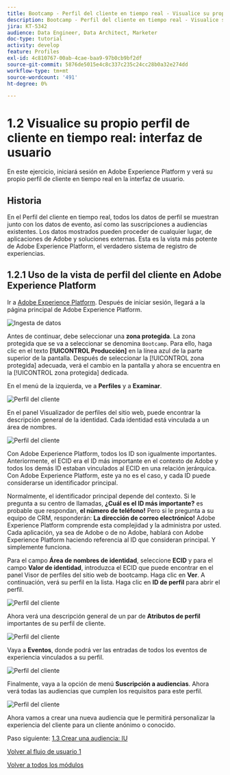```yaml
---
title: Bootcamp - Perfil del cliente en tiempo real - Visualice su propio perfil del cliente en tiempo real - IU
description: Bootcamp - Perfil del cliente en tiempo real - Visualice su propio perfil del cliente en tiempo real - IU
jira: KT-5342
audience: Data Engineer, Data Architect, Marketer
doc-type: tutorial
activity: develop
feature: Profiles
exl-id: 4c810767-00ab-4cae-baa9-97b0cb9bf2df
source-git-commit: 5876de5015e4c8c337c235c24cc28b0a32e274dd
workflow-type: tm+mt
source-wordcount: '491'
ht-degree: 0%

---
```


# 1.2 Visualice su propio perfil de cliente en tiempo real: interfaz de usuario

En este ejercicio, iniciará sesión en Adobe Experience Platform y verá su propio perfil de cliente en tiempo real en la interfaz de usuario.

## Historia

En el Perfil del cliente en tiempo real, todos los datos de perfil se muestran junto con los datos de evento, así como las suscripciones a audiencias existentes. Los datos mostrados pueden proceder de cualquier lugar, de aplicaciones de Adobe y soluciones externas. Esta es la vista más potente de Adobe Experience Platform, el verdadero sistema de registro de experiencias.

## 1.2.1 Uso de la vista de perfil del cliente en Adobe Experience Platform

Ir a [Adobe Experience Platform](https://experience.adobe.com/platform). Después de iniciar sesión, llegará a la página principal de Adobe Experience Platform.

![Ingesta de datos](./images/home.png)

Antes de continuar, debe seleccionar una **zona protegida**. La zona protegida que se va a seleccionar se denomina ``Bootcamp``. Para ello, haga clic en el texto **[!UICONTROL Producción]** en la línea azul de la parte superior de la pantalla. Después de seleccionar la [!UICONTROL zona protegida] adecuada, verá el cambio en la pantalla y ahora se encuentra en la [!UICONTROL zona protegida] dedicada.



En el menú de la izquierda, ve a **Perfiles** y a **Examinar**.

![Perfil del cliente](./images/homemenu.png)

En el panel Visualizador de perfiles del sitio web, puede encontrar la descripción general de la identidad. Cada identidad está vinculada a un área de nombres.

![Perfil del cliente](./images/identities.png)




Con Adobe Experience Platform, todos los ID son igualmente importantes. Anteriormente, el ECID era el ID más importante en el contexto de Adobe y todos los demás ID estaban vinculados al ECID en una relación jerárquica. Con Adobe Experience Platform, este ya no es el caso, y cada ID puede considerarse un identificador principal.

Normalmente, el identificador principal depende del contexto. Si le pregunta a su centro de llamadas, **¿Cuál es el ID más importante?** es probable que respondan, **el número de teléfono!** Pero si le pregunta a su equipo de CRM, responderán: **La dirección de correo electrónico!** Adobe Experience Platform comprende esta complejidad y la administra por usted. Cada aplicación, ya sea de Adobe o de no Adobe, hablará con Adobe Experience Platform haciendo referencia al ID que consideran principal. Y simplemente funciona.

Para el campo **Área de nombres de identidad**, seleccione **ECID** y para el campo **Valor de identidad**, introduzca el ECID que puede encontrar en el panel Visor de perfiles del sitio web de bootcamp. Haga clic en **Ver**. A continuación, verá su perfil en la lista. Haga clic en **ID de perfil** para abrir el perfil.

![Perfil del cliente](./images/popupecid.png)

Ahora verá una descripción general de un par de **Atributos de perfil** importantes de su perfil de cliente.

![Perfil del cliente](./images/profile.png)

Vaya a **Eventos**, donde podrá ver las entradas de todos los eventos de experiencia vinculados a su perfil.

![Perfil del cliente](./images/profileee.png)

Finalmente, vaya a la opción de menú **Suscripción a audiencias**. Ahora verá todas las audiencias que cumplen los requisitos para este perfil.

![Perfil del cliente](./images/profileseg.png)

Ahora vamos a crear una nueva audiencia que le permitirá personalizar la experiencia del cliente para un cliente anónimo o conocido.

Paso siguiente: [1.3 Crear una audiencia: IU](./ex3.md)

[Volver al flujo de usuario 1](./uc1.md)

[Volver a todos los módulos](../../overview.md)

